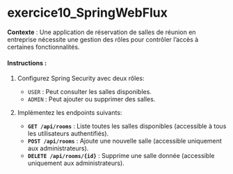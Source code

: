 # exercice10_SpringWebFlux

**Contexte** :
Une application de réservation de salles de réunion en entreprise nécessite une gestion des rôles pour contrôler l’accès à certaines fonctionnalités.

#### **Instructions** :
1. Configurez Spring Security avec deux rôles:
    - `USER` : Peut consulter les salles disponibles.
    - `ADMIN` : Peut ajouter ou supprimer des salles.

2. Implémentez les endpoints suivants:
    - **`GET /api/rooms`** : Liste toutes les salles disponibles (accessible à tous les utilisateurs authentifiés).
    - **`POST /api/rooms`** : Ajoute une nouvelle salle (accessible uniquement aux administrateurs).
    - **`DELETE /api/rooms/{id}`** : Supprime une salle donnée (accessible uniquement aux administrateurs).
